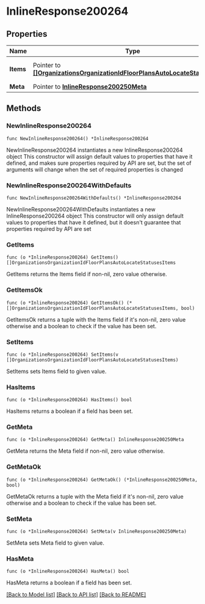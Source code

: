 # InlineResponse200264

## Properties

Name | Type | Description | Notes
------------ | ------------- | ------------- | -------------
**Items** | Pointer to [**[]OrganizationsOrganizationIdFloorPlansAutoLocateStatusesItems**](OrganizationsOrganizationIdFloorPlansAutoLocateStatusesItems.md) | Items in the paginated dataset | [optional] 
**Meta** | Pointer to [**InlineResponse200250Meta**](InlineResponse200250Meta.md) |  | [optional] 

## Methods

### NewInlineResponse200264

`func NewInlineResponse200264() *InlineResponse200264`

NewInlineResponse200264 instantiates a new InlineResponse200264 object
This constructor will assign default values to properties that have it defined,
and makes sure properties required by API are set, but the set of arguments
will change when the set of required properties is changed

### NewInlineResponse200264WithDefaults

`func NewInlineResponse200264WithDefaults() *InlineResponse200264`

NewInlineResponse200264WithDefaults instantiates a new InlineResponse200264 object
This constructor will only assign default values to properties that have it defined,
but it doesn't guarantee that properties required by API are set

### GetItems

`func (o *InlineResponse200264) GetItems() []OrganizationsOrganizationIdFloorPlansAutoLocateStatusesItems`

GetItems returns the Items field if non-nil, zero value otherwise.

### GetItemsOk

`func (o *InlineResponse200264) GetItemsOk() (*[]OrganizationsOrganizationIdFloorPlansAutoLocateStatusesItems, bool)`

GetItemsOk returns a tuple with the Items field if it's non-nil, zero value otherwise
and a boolean to check if the value has been set.

### SetItems

`func (o *InlineResponse200264) SetItems(v []OrganizationsOrganizationIdFloorPlansAutoLocateStatusesItems)`

SetItems sets Items field to given value.

### HasItems

`func (o *InlineResponse200264) HasItems() bool`

HasItems returns a boolean if a field has been set.

### GetMeta

`func (o *InlineResponse200264) GetMeta() InlineResponse200250Meta`

GetMeta returns the Meta field if non-nil, zero value otherwise.

### GetMetaOk

`func (o *InlineResponse200264) GetMetaOk() (*InlineResponse200250Meta, bool)`

GetMetaOk returns a tuple with the Meta field if it's non-nil, zero value otherwise
and a boolean to check if the value has been set.

### SetMeta

`func (o *InlineResponse200264) SetMeta(v InlineResponse200250Meta)`

SetMeta sets Meta field to given value.

### HasMeta

`func (o *InlineResponse200264) HasMeta() bool`

HasMeta returns a boolean if a field has been set.


[[Back to Model list]](../README.md#documentation-for-models) [[Back to API list]](../README.md#documentation-for-api-endpoints) [[Back to README]](../README.md)


